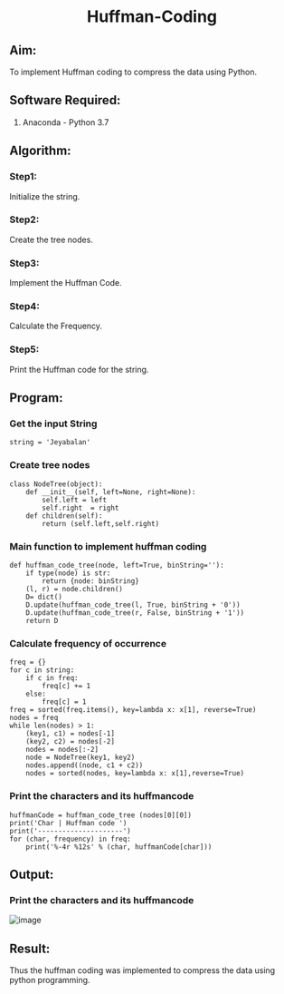 <h1 align=center> Huffman-Coding</h1>

## Aim:
To implement Huffman coding to compress the data using Python.

## Software Required:
1. Anaconda - Python 3.7

## Algorithm:
### Step1:
Initialize the string.

### Step2:
Create the tree nodes.

### Step3:
Implement the Huffman Code.

### Step4:
Calculate the Frequency.

### Step5:
Print the Huffman code for the string.
 
## Program:

### Get the input String
```
string = 'Jeyabalan'
```
### Create tree nodes
```
class NodeTree(object):
    def __init__(self, left=None, right=None):
        self.left = left 
        self.right  = right
    def children(self):
        return (self.left,self.right)
```
### Main function to implement huffman coding
```
def huffman_code_tree(node, left=True, binString=''): 
    if type(node) is str:
        return {node: binString}
    (l, r) = node.children()
    D= dict()
    D.update(huffman_code_tree(l, True, binString + '0'))
    D.update(huffman_code_tree(r, False, binString + '1'))
    return D
```
### Calculate frequency of occurrence
```
freq = {}
for c in string:
    if c in freq:
        freq[c] += 1
    else:
        freq[c] = 1
freq = sorted(freq.items(), key=lambda x: x[1], reverse=True)
nodes = freq
while len(nodes) > 1:
    (key1, c1) = nodes[-1]
    (key2, c2) = nodes[-2]
    nodes = nodes[:-2]
    node = NodeTree(key1, key2)
    nodes.append((node, c1 + c2))
    nodes = sorted(nodes, key=lambda x: x[1],reverse=True)
```
### Print the characters and its huffmancode
```
huffmanCode = huffman_code_tree (nodes[0][0])
print('Char | Huffman code ')
print('---------------------')
for (char, frequency) in freq:
    print('%-4r %12s' % (char, huffmanCode[char]))
```
## Output:
### Print the characters and its huffmancode
![image](https://github.com/user-attachments/assets/a6c53914-363b-4daa-9a13-b1db14d5b836)

## Result:
Thus the huffman coding was implemented to compress the data using python programming.
